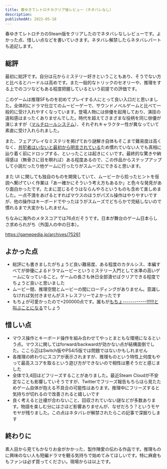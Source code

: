 ```yaml
---
title: 春ゆきてレトロチカクリア後レビュー（ネタバレなし）
description:
publishedAt: 2022-05-18
---
```


春ゆきてレトロチカのSteam版をクリアしたのでネタバレなしレビューです。よかった点、惜しい点などを書いていきます。ネタバレ解禁したらネタバレパートも追記します。

## 総評

最初に総評です。自分は元からミステリー好きということもあり、そうでない方と比べるとハードルは高めです。また一般的なトリックのセオリーや、推理をする上でのコツなどもある程度把握しているという前提での評価です。

このゲームは推理SFものを初めてプレイする人にとって良い入口だと思いました。全体的にドラマ仕立てのムービーゲーで、サウンドノベルゲームと比べて一般的に受け入れやすくなっています。登場人物には俳優を起用しており、演技の違和感はまったくありませんでした。時代を超えてさまざまな役柄を同じ俳優が演じますが（[マルチロールシステム](https://www.jp.square-enix.com/retrotica/system/#:~:text=%E5%88%87%E3%82%8A%E8%BF%94%E3%81%97%E3%81%A6%E3%81%84%E3%81%93%E3%81%86%E3%80%82-,%E3%83%9E%E3%83%AB%E3%83%81%E3%83%AD%E3%83%BC%E3%83%AB%E3%82%B7%E3%82%B9%E3%83%86%E3%83%A0,-100%E5%B9%B4%E3%81%AB%E3%82%8F%E3%81%9F%E3%81%A3%E3%81%A6)）、それぞれキャラクター性が異なっていて素直に受け入れられました。

また、フェアプレイなミステリを掲げており謎解き自体もそこまで難易度は高くなく、[共犯者はいないと最初から明言されている](https://twitter.com/retrotica_PR/status/1502585190698340355?s=20&t=ngVAS-Dk13bojU6RlzB64w)ため慣れていない人でも真相に辿り着く前にドロップする、といったことは起きにくいです。最終的な驚きや納得感は（無骨さに目を瞑れば）ある程度あるので、この作品からステップアップして小説だったり他ゲームに行ったりがスムーズにできると思います。

また UI に関しても独自のものを開発していて、ムービーから拾ったヒントを仮説へ繋げていく作業は「あー確かにそういう考え方もあるか」と色々な発見があり面白かったです。たまに混じるそうはならんやろというものも含めて楽しめました。一点不満をあげるとすればマウスのほうがパズル操作はやりやすいですが、他の操作はキーボードでやったほうがスムーズでどちらかで完結しないので慣れるまで大変かもしれません。

ちなみに海外のメタスコアでは76点だそうです。日本が舞台のゲーム日本らしさ求められがち（外国人の中の日本）。

https://gamepedia.jp/archives/75261

## よかった点

- 総評にも書きましたがちょうど良い難易度、ある程度のカタルシス、本編すべてが俳優によるドラマムービーというミステリー入門として水準の高いゲームになっていること。ゲームの長さも休日全部潰せばクリアできる程度でちょうど良いと思いました
- ムービー間、推理空間とムービーの間にローディングがありません。意識しなければ気付きませんがストレスフリーでよかったです
- もちょが可愛かったので+200000点です。誰もが[もちょ------------!!!!!!と叫ぶことになる](https://twitter.com/Gorgeous55555/status/1445727111151382539?s=20&t=mf88oIpEISKVUVYBDHZhrA)でしょう

## 惜しい点

- マウス操作とキーボード操作を組み合わせてやっとまともな環境になるという点。マウスに関してはforward/backwardが効かない点が結構面倒でした。ここら辺はSwitch版やPS4/5版では問題ではないかもしれません
- 各推理の終わりにスコアが表示されますが、推理ものという特性上何度もやって最高スコアを取るという遊び方ができないので相性は悪そうだと感じました
- 全体で3,4回ほどフリーズすることがありました。最近Steam Cloudが不安定なことも影響していそうですが、Twitterでフリーズ報告もちらほら見たためゲーム自体が抱える不具合の可能性はあります。推理中にフリーズすると気持ちが切れるので改善されると嬉しいです
- 良く考えると辻褄が合わないこと、回収されていない謎などが多数あります。物語を楽しむ分にはさほど影響ありませんが、なぜだろう？というモヤモヤが残りました。この点はネタバレが解禁されたらこの記事で深掘りします

## 終わりに

素人目から見てもかなりお金がかかった、製作陣愛の伝わる作品です。推理ものに興味のない人も短編ドラマを観る気持ちで始めてみてほしいです。特に麻倉ももファンは必ず買ってください。現場からは以上です。
